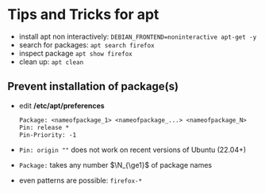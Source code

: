 # Tips and Tricks for apt

- install apt non interactively: `DEBIAN_FRONTEND=noninteractive apt-get -y`
- search for packages: `apt search firefox`
- inspect package `apt show firefox`
- clean up: `apt clean`

## Prevent installation of package(s)

- edit **/etc/apt/preferences**

  ```txt
  Package: <nameofpackage_1> <nameofpackage_...> <nameofpackage_N>
  Pin: release *
  Pin-Priority: -1
  ```

- `Pin: origin ""` does not work on recent versions of Ubuntu (22.04+)

- `Package:` takes any number $\N_{\ge1}$ of package names

- even patterns are possible: `firefox-*`

